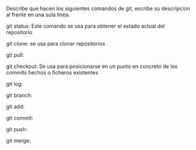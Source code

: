 Describe que hacen los siguientes comandos de git, escribe su descripcion al frente en una sola linea.

git status: Este comando se usa para obtener el estado actual del repositorio

git clone: se usa para clonar repositorios

git pull:

git checkout: Se usa para posicionarse en un punto en concreto de los commits hechos o ficheros existentes

git log:

git branch:

git add:

git commit:

git push:

git merge:
